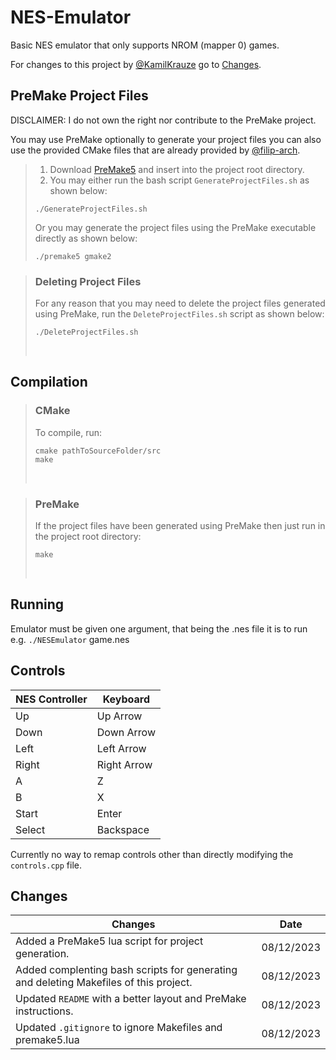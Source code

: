 # NES-Emulator

Basic NES emulator that only supports NROM (mapper 0) games.

For changes to this project by [@KamilKrauze](https://github.com/KamilKrauze) go to [Changes](#changes).

## PreMake Project Files
DISCLAIMER: I do not own the right nor contribute to the PreMake project.

You may use PreMake optionally to generate your project files you can also use the provided CMake files that are already provided by [@filip-arch](https://github.com/filip-arch).

> 1. Download [PreMake5](https://premake.github.io/) and insert into the project root directory.
> 2. You may either run the bash script `GenerateProjectFiles.sh` as shown below:
> ```console
> ./GenerateProjectFiles.sh
> ```
>Or you may generate the project files using the PreMake executable directly as shown below:
> ```console
> ./premake5 gmake2
> ```

>### Deleting Project Files
>For any reason that you may need to delete the project files generated using PreMake, run the `DeleteProjectFiles.sh` script as shown below:
>```console
>./DeleteProjectFiles.sh
>```
> <br>

## Compilation
> ### CMake
> To compile, run:
> ```console
> cmake pathToSourceFolder/src
> make
> ```
> <br>

> ### PreMake
> If the project files have been generated using PreMake then just run in the project root directory:
> ```console
> make
> ```
> <br>

## Running

Emulator must be given one argument, that being the .nes file it is to run e.g. ``./NESEmulator`` game.nes

## Controls

|NES Controller|Keyboard|
|--------------|--------|
|Up | Up Arrow|
|Down | Down Arrow|
|Left | Left Arrow|
|Right | Right Arrow|
|A | Z|
|B | X|
|Start | Enter|
|Select | Backspace|

Currently no way to remap controls other than directly modifying the `controls.cpp` file.

## Changes
|Changes|Date|
|---|---|
|Added a PreMake5 lua script for project generation. | 08/12/2023 |
|Added complenting bash scripts for generating and deleting Makefiles of this project.| 08/12/2023 |
|Updated `README` with a better layout and PreMake instructions.| 08/12/2023 |
|Updated `.gitignore` to ignore Makefiles and premake5.lua | 08/12/2023 |
